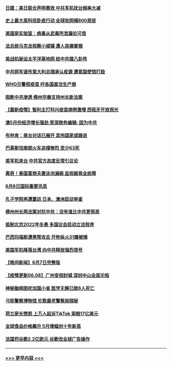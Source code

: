 #### [日媒：美日联合声明奏效 中共军机扰台频率大减](../pages/prog202/a103138088.md?t=06090754) 
#### [史上最大高科技卧底行动 全球收网捕800恶徒](../pages/prog202/a103138153.md?t=06090754) 
#### [美国家实验室：病毒从武毒所泄漏论可信](../pages/prog202/a103138089.md?t=06090754) 
#### [法总统马克龙视察小城镇 遭人突袭掌掴](../pages/prog202/a103138092.md?t=06090754) 
#### [美战机秘设太平洋基地网 给中共摆八卦阵](../pages/prog202/a103138079.md?t=06090754) 
#### [中共网军谣传意大利总理承认疫源 遭意国使馆打脸](../pages/prog202/a103138002.md?t=06090754) 
#### [WHO示警假疫苗 吁各国直洽生产商](../pages/prog202/a103137890.md?t=06090754) 
#### [阻断中共渗透 佛州华裔支持州长新法案](../pages/prog202/a103137907.md?t=06090754) 
#### [【最新疫情】智利主打科兴疫苗病例激增 西班牙开放观光](../pages/prog202/a103137867.md?t=06090754) 
#### [澳5月份经济增长强劲 资深商务编辑: 因为中共](../pages/prog202/a103137797.md?t=06090754) 
#### [布林肯：美台对话已展开 其他国家或跟进](../pages/prog202/a103137838.md?t=06090754) 
#### [巴基斯坦南部火车追撞惨烈 至少63死](../pages/prog202/a103137697.md?t=06090754) 
#### [美军机来台 中共官方态度反常引议论](../pages/prog202/a103137657.md?t=06090754) 
#### [离奇！泰国富商夫妻泳池溺毙 监视器竟全故障](../pages/prog202/a103137638.md?t=06090754) 
#### [6月8日国际重要讯息](../pages/prog202/a103137642.md?t=06090754) 
#### [孔子学院再遭噩运 日本、澳洲启动审查](../pages/prog202/a103137589.md?t=06090754) 
#### [佛州州长两法案对抗中共：没有谁比中共更邪恶](../pages/prog202/a103137552.md?t=06090754) 
#### [抵制北京2022年冬奥 多国议会启动立法程序](../pages/prog202/a103137535.md?t=06090754) 
#### [巴西玛瑙斯遭黑帮攻击 开枪纵火31嫌被捕](../pages/prog202/a103137481.md?t=06090754) 
#### [美国军机降落台湾 向中共释放强烈信号](../pages/prog202/a103137463.md?t=06090754) 
#### [【晚间新闻】6月7日完整版](../pages/prog202/a103137431.md?t=06090754) 
#### [【疫情更新06.08】广州变相封城 深圳中山全面沦陷](../pages/prog202/a103133785.md?t=06090754) 
#### [神秘脑病困扰加国小省 医学无解已致6人死亡](../pages/prog202/a103136981.md?t=06090754) 
#### [弓街警察博物馆 伦敦最老警察局探秘](../pages/prog202/a103137303.md?t=06090754) 
#### [荷兰家长愤怒 上万人起诉TikTok 索赔17亿美元](../pages/prog202/a103137243.md?t=06090754) 
#### [全球食品价格飙升 5月增幅创十年新高](../pages/prog202/a103136978.md?t=06090754) 
#### [法国罚谷歌2.2亿欧元 谷歌改全球广告操作](../pages/prog202/a103137254.md?t=06090754) 

----
#### [ >>> 更早内容 <<< ](../indexes/prog202-earlier.md)
